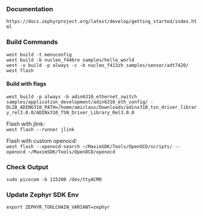 ### Documentation
`https://docs.zephyrproject.org/latest/develop/getting_started/index.html`  
### Build Commands
`west build -t menuconfig`  
`west build -b nucleo_f446re samples/hello_world`  
`west -v build -p always -c -b nucleo_f413zh samples/sensor/adt7420/`  
`west flash`  

#### Build with flags
`west build -p always -b adin6310_ethernet_switch samples/application_development/adin6310_eth_config/ -DLIB_ADIN6310_PATH=/home/amiclaus/Downloads/adinx310_tsn_driver_library_rel3.0.0/ADINx310_TSN_Driver_Library_Rel3.0.0`  

Flash with jlink:  
`west flash --runner jlink` 

Flash with custom openocd:  
`west flash --openocd-search ~/MaximSDK/Tools/OpenOCD/scripts/ --openocd ~/MaximSDK/Tools/OpenOCD/openocd`  
### Check Output
`sudo picocom -b 115200 /dev/ttyACM0`  

### Update Zephyr SDK Env
`export ZEPHYR_TOOLCHAIN_VARIANT=zephyr`  
